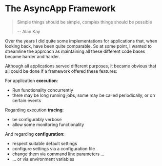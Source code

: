 # The AsyncApp Framework

> Simple things should be simple, complex things should be possible
>
> -- Alan Kay

Over the years I did quite some implementations for applications that, when looking back, have been quite comparable. So at some point, I wanted to streamline the approach as maintaining all these different code bases became harder and harder.

Although all applications served different purposes, it became obvious that all could be done if a framework offered these features:

For application **execution**:

- Run functionality concurrently
- there may be long running jobs, some may be called periodically, or on certain events

Regarding execution **tracing**:

- be configurably verbose
- allow some monitoring functionality

And regarding **configuration**:

- respect suitable default settings
- configure settings via a configuration file
- change them via command line parameters ...
- ... or via environment variables

